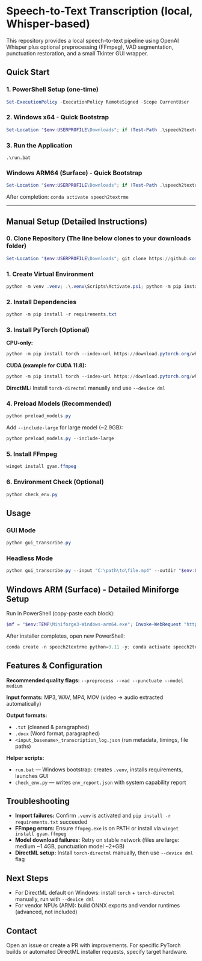 # Speech-to-Text Transcription (local, Whisper-based)

This repository provides a local speech-to-text pipeline using OpenAI Whisper plus optional preprocessing (FFmpeg), VAD segmentation, punctuation restoration, and a small Tkinter GUI wrapper.

## Quick Start

### 1. PowerShell Setup (one-time)
```powershell
Set-ExecutionPolicy -ExecutionPolicy RemoteSigned -Scope CurrentUser
```

### 2. Windows x64 - Quick Bootstrap
```powershell
Set-Location "$env:USERPROFILE\Downloads"; if (Test-Path .\speech2textrme) { Set-Location .\speech2textrme; if (Get-Command git -ErrorAction SilentlyContinue) { git pull } } else { if (Get-Command git -ErrorAction SilentlyContinue) { git clone https://github.com/Rob142857/AudioProcessorAlphaVersion.git speech2textrme } else { Invoke-WebRequest 'https://github.com/Rob142857/AudioProcessorAlphaVersion/archive/refs/heads/main.zip' -OutFile main.zip; Expand-Archive main.zip -Force; Rename-Item 'AudioProcessorAlphaVersion-main' 'speech2textrme'; Remove-Item main.zip }; Set-Location .\speech2textrme }; if (-not (Test-Path .venv)) { python -m venv .venv }; .\.venv\Scripts\Activate.ps1; python -m pip install --upgrade pip; python -m pip install -r requirements.txt
```

### 3. Run the Application
```batch
.\run.bat
```

### Windows ARM64 (Surface) - Quick Bootstrap
```powershell
Set-Location "$env:USERPROFILE\Downloads"; if (Test-Path .\speech2textrme) { Set-Location .\speech2textrme; if (Get-Command git -ErrorAction SilentlyContinue) { git pull } } else { if (Get-Command git -ErrorAction SilentlyContinue) { git clone https://github.com/Rob142857/AudioProcessorAlphaVersion.git speech2textrme } else { Invoke-WebRequest 'https://github.com/Rob142857/AudioProcessorAlphaVersion/archive/refs/heads/main.zip' -OutFile main.zip; Expand-Archive main.zip -Force; Rename-Item 'AudioProcessorAlphaVersion-main' 'speech2textrme'; Remove-Item main.zip }; Set-Location .\speech2textrme }; if (Test-Path .\run_conda.ps1) { powershell -ExecutionPolicy RemoteSigned -File .\run_conda.ps1 } else { Write-Host 'ERROR: Bootstrap script not found!' -ForegroundColor Red }
```

After completion: `conda activate speech2textrme`

---

## Manual Setup (Detailed Instructions)

### 0. Clone Repository (The line below clones to your downloads folder)
```powershell
Set-Location "$env:USERPROFILE\Downloads"; git clone https://github.com/Rob142857/AudioProcessorAlphaVersion.git speech2textrme; Set-Location .\speech2textrme
```

### 1. Create Virtual Environment
```powershell
python -m venv .venv; .\.venv\Scripts\Activate.ps1; python -m pip install --upgrade pip
```

### 2. Install Dependencies
```powershell
python -m pip install -r requirements.txt
```

### 3. Install PyTorch (Optional)
**CPU-only:**
```powershell
python -m pip install torch --index-url https://download.pytorch.org/whl/cpu
```

**CUDA (example for CUDA 11.8):**
```powershell
python -m pip install torch --index-url https://download.pytorch.org/whl/cu118
```

**DirectML:** Install `torch-directml` manually and use `--device dml`

### 4. Preload Models (Recommended)
```powershell
python preload_models.py
```

Add `--include-large` for large model (~2.9GB):
```powershell
python preload_models.py --include-large
```

### 5. Install FFmpeg
```powershell
winget install gyan.ffmpeg
```

### 6. Environment Check (Optional)
```powershell
python check_env.py
```

## Usage

### GUI Mode
```powershell
python gui_transcribe.py
```

### Headless Mode
```powershell
python gui_transcribe.py --input "C:\path\to\file.mp4" --outdir "$env:USERPROFILE\Downloads" --model medium --preprocess --vad --punctuate --keep-temp
```

## Windows ARM (Surface) - Detailed Miniforge Setup

Run in PowerShell (copy-paste each block):

```powershell
$mf = "$env:TEMP\Miniforge3-Windows-arm64.exe"; Invoke-WebRequest "https://github.com/conda-forge/miniforge/releases/latest/download/Miniforge3-Windows-arm64.exe" -OutFile $mf; Start-Process -FilePath $mf -Wait
```

After installer completes, open new PowerShell:
```powershell
conda create -n speech2textrme python=3.11 -y; conda activate speech2textrme; conda install -c conda-forge numpy numba meson ninja -y; python -m pip install --upgrade pip; python -m pip install -r requirements.txt
```

## Features & Configuration

**Recommended quality flags:** `--preprocess --vad --punctuate --model medium`

**Input formats:** MP3, WAV, MP4, MOV (video → audio extracted automatically)

**Output formats:** 
- `.txt` (cleaned & paragraphed)
- `.docx` (Word format, paragraphed) 
- `<input_basename>_transcription_log.json` (run metadata, timings, file paths)

**Helper scripts:**
- `run.bat` — Windows bootstrap: creates `.venv`, installs requirements, launches GUI
- `check_env.py` — writes `env_report.json` with system capability report

## Troubleshooting

- **Import failures:** Confirm `.venv` is activated and `pip install -r requirements.txt` succeeded
- **FFmpeg errors:** Ensure `ffmpeg.exe` is on PATH or install via `winget install gyan.ffmpeg`
- **Model download failures:** Retry on stable network (files are large: medium ~1.4GB, punctuation model ~2+GB)
- **DirectML setup:** Install `torch-directml` manually, then use `--device dml` flag

## Next Steps

- For DirectML default on Windows: install `torch` + `torch-directml` manually, run with `--device dml`
- For vendor NPUs (ARM): build ONNX exports and vendor runtimes (advanced, not included)

## Contact

Open an issue or create a PR with improvements. For specific PyTorch builds or automated DirectML installer requests, specify target hardware.
